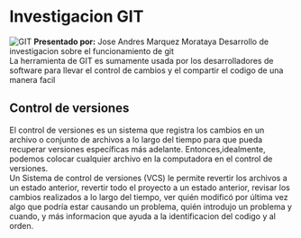 # Investigacion GIT  
![GIT](https://upload.wikimedia.org/wikipedia/commons/thumb/e/e0/Git-logo.svg/640px-Git-logo.svg.png)
**Presentado por:** Jose Andres Marquez Morataya
Desarrollo de investigacion sobre el funcionamiento de git  
La herramienta de GIT es sumamente usada por los desarrolladores de software para llevar el control de cambios y el compartir el codigo de una manera facil  
## Control de versiones  
El control de versiones es un sistema que registra los cambios en un archivo o conjunto de archivos a lo largo del tiempo para que pueda 
recuperar versiones específicas más adelante. Entonces,idealmente, podemos colocar cualquier archivo en la computadora en el control de versiones.  
Un Sistema de control de versiones (VCS) le permite revertir los archivos a un estado anterior, revertir todo el proyecto a un estado anterior, revisar 
los cambios realizados a lo largo del tiempo, ver quién modificó por última vez algo que podría estar causando un problema, quién introdujo un problema 
y cuando, y más informacion que ayuda a la identificacion del codigo y al orden.


